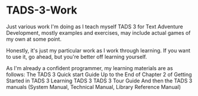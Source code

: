 # TADS-3-Work
Just various work I'm doing as I teach myself TADS 3 for Text Adventure Development, mostly examples and exercises, may include actual games of my own at some point.

Honestly, it's just my particular work as I work through learning. If you want to use it, go ahead, but you're better off learning yourself.

As I'm already a confident programmer, my learning materials are as follows:
The TADS 3 Quick start Guide
Up to the End of Chapter 2 of Getting Started in TADS 3
Learning TADS 3
TADS 3 Tour Guide
And then the TADS 3 manuals (System Manual, Technical Manual, Library Reference Manual)

